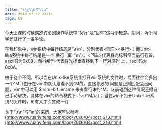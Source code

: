 ```yaml
---
title: "\\r\\n与\\n"
date: 2013-07-27 23:46
tags: CS
---
```

今天上课的时候偶然讨论到操作系统中“换行”及“回车”这两个概念。期间，两个同学还进行了一番争论。<!--more-->

在我印象中，win系统中每行结尾是“\r\n”，分别代表<回车><换行>；而Unix-like系统中每行结尾是一个 换行（即 “\n”）。<回车>代表将光标移至当前行行首，ascii码为0x0D，而<换行>代表将光标垂直移到下一行对应列 上，ascii码为0x0A。

由于这个不同，所以当在Unix-like系统里打开win系统的文件时，后面往往会多出一个\^M（由于在vim中默认是看不到\^M的，直接导致的 问题是正则匹配会出问题，vim中可以用 $ vim -b filename 来查看行末的\^M。以前碰到这种情况还得自己手动解决，具体在vim的命令模式下 :%s/^M//g）；当在win下打开Unix-like系统的文件时，所有文字会变成一行

关于“\r\n”与”\n”的来历，大家可以参考[http://www.ruanyifeng.com/blog/2006/04/post_213.html](http://www.ruanyifeng.com/blog/2006/04/post_213.html)
